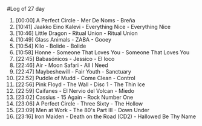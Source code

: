 #Log of 27 day

1. [00:00] A Perfect Circle - Mer De Noms - Breña
1. [10:41] Jaakko Eino Kalevi - Everything Nice - Everything Nice
1. [10:46] Little Dragon - Ritual Union - Ritual Union
1. [10:49] Glass Animals - ZABA - Gooey
1. [10:54] Kllo - Bolide - Bolide
1. [10:58] Honne - Someone That Loves You - Someone That Loves You
1. [22:45] Babasónicos - Jessico - El loco
1. [22:46] Air - Moon Safari - All I Need
1. [22:47] Maybeshewill - Fair Youth - Sanctuary
1. [22:52] Puddle of Mudd - Come Clean - Control
1. [22:56] Pink Floyd - The Wall - Disc 1 - The Thin Ice
1. [22:59] Caifanes - El Nervio del Volcan - Miedo
1. [23:02] Cassius - 15 Again - Rock Number One
1. [23:06] A Perfect Circle - Three Sixty - The Hollow
1. [23:09] Men at Work - The 80's Part III - Down Under
1. [23:16] Iron Maiden - Death on the Road (CD2) - Hallowed Be Thy Name
